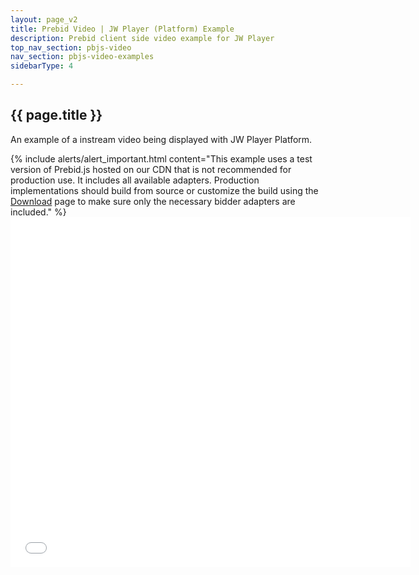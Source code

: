 ```yaml
---
layout: page_v2
title: Prebid Video | JW Player (Platform) Example
description: Prebid client side video example for JW Player
top_nav_section: pbjs-video
nav_section: pbjs-video-examples
sidebarType: 4

---
```


## {{ page.title }}

An example of a instream video being displayed with JW Player Platform.

<div class="container pb-video-example">

  <div class="row" style="width:100%">
    {% include alerts/alert_important.html content="This example uses a test version of Prebid.js hosted on our CDN that is not recommended for production use.  It includes all available adapters.  Production implementations should build from source or customize the build using the <a href='http://prebid.org/download.html'>Download</a> page to make sure only the necessary bidder adapters are included." %}
  </div>

  <div class="pb-video-frame">
    <iframe width="640" height="560" src="//jsfiddle.net/vhp98ked/embed/html,result/" allowfullscreen="allowfullscreen" allowpaymentrequest frameborder="0"></iframe>
  </div>
</div>
